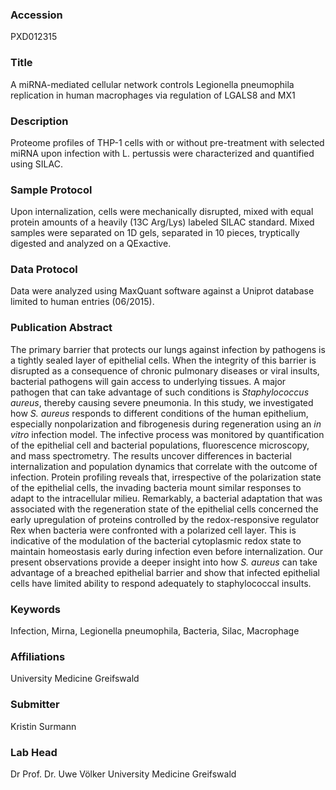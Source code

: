 ### Accession
PXD012315

### Title
A miRNA-mediated cellular network controls Legionella pneumophila replication in human macrophages via regulation of LGALS8 and MX1

### Description
Proteome profiles of THP-1 cells with or without pre-treatment with selected miRNA upon infection with L. pertussis were characterized and quantified using SILAC.

### Sample Protocol
Upon internalization, cells were mechanically disrupted, mixed with equal protein amounts of a heavily (13C Arg/Lys) labeled SILAC standard. Mixed samples were separated on 1D gels, separated in 10 pieces, tryptically digested and analyzed on a QExactive.

### Data Protocol
Data were analyzed using MaxQuant software against a Uniprot database limited to human entries (06/2015).

### Publication Abstract
The primary barrier that protects our lungs against infection by pathogens is a tightly sealed layer of epithelial cells. When the integrity of this barrier is disrupted as a consequence of chronic pulmonary diseases or viral insults, bacterial pathogens will gain access to underlying tissues. A major pathogen that can take advantage of such conditions is <i>Staphylococcus aureus</i>, thereby causing severe pneumonia. In this study, we investigated how <i>S.&#xa0;aureus</i> responds to different conditions of the human epithelium, especially nonpolarization and fibrogenesis during regeneration using an <i>in vitro</i> infection model. The infective process was monitored by quantification of the epithelial cell and bacterial populations, fluorescence microscopy, and mass spectrometry. The results uncover differences in bacterial internalization and population dynamics that correlate with the outcome of infection. Protein profiling reveals that, irrespective of the polarization state of the epithelial cells, the invading bacteria mount similar responses to adapt to the intracellular milieu. Remarkably, a bacterial adaptation that was associated with the regeneration state of the epithelial cells concerned the early upregulation of proteins controlled by the redox-responsive regulator Rex when bacteria were confronted with a polarized cell layer. This is indicative of the modulation of the bacterial cytoplasmic redox state to maintain homeostasis early during infection even before internalization. Our present observations provide a deeper insight into how <i>S.&#xa0;aureus</i> can take advantage of a breached epithelial barrier and show that infected epithelial cells have limited ability to respond adequately to staphylococcal insults.

### Keywords
Infection, Mirna, Legionella pneumophila, Bacteria, Silac, Macrophage

### Affiliations
University Medicine Greifswald

### Submitter
Kristin Surmann

### Lab Head
Dr Prof. Dr. Uwe Völker
University Medicine Greifswald


